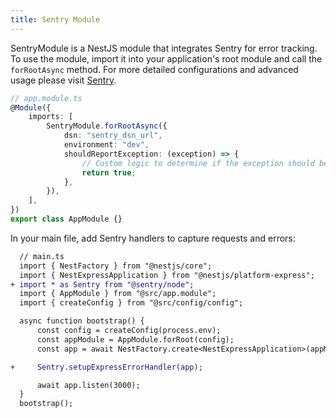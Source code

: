 ```yaml
---
title: Sentry Module
---
```


SentryModule is a NestJS module that integrates Sentry for error tracking. To use the module, import it into your application's root module and call the `forRootAsync` method. For more detailed configurations and advanced usage please visit [Sentry](https://docs.sentry.io/platforms/javascript/guides/node/configuration/).

```ts
// app.module.ts
@Module({
    imports: [
        SentryModule.forRootAsync({
            dsn: "sentry_dsn_url",
            environment: "dev",
            shouldReportException: (exception) => {
                // Custom logic to determine if the exception should be reported
                return true;
            },
        }),
    ],
})
export class AppModule {}
```

In your main file, add Sentry handlers to capture requests and errors:

```diff
  // main.ts
  import { NestFactory } from "@nestjs/core";
  import { NestExpressApplication } from "@nestjs/platform-express";
+ import * as Sentry from "@sentry/node";
  import { AppModule } from "@src/app.module";
  import { createConfig } from "@src/config/config";

  async function bootstrap() {
      const config = createConfig(process.env);
      const appModule = AppModule.forRoot(config);
      const app = await NestFactory.create<NestExpressApplication>(appModule);

+     Sentry.setupExpressErrorHandler(app);

      await app.listen(3000);
  }
  bootstrap();
```
